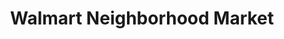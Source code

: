 ---
title: "Walmart Neighborhood Market"
url: /denver/walmart-neighborhood-market/
shop: supermarket
---